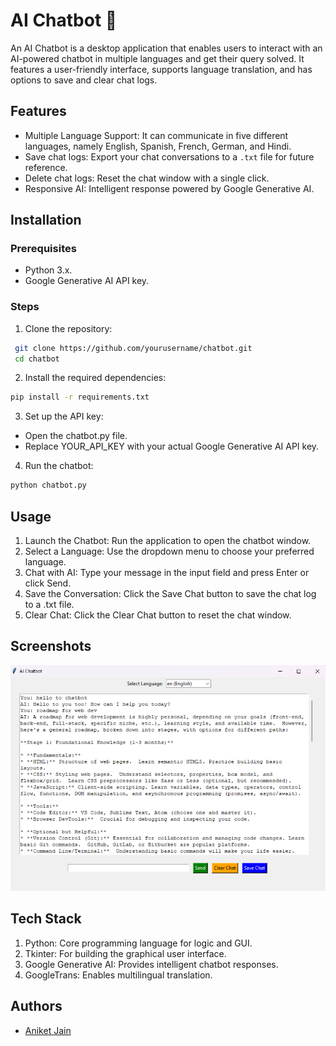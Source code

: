 
# AI Chatbot 🤖

An AI Chatbot is a desktop application that enables users to interact with an AI-powered chatbot in multiple languages and get their query solved. It features a user-friendly interface, supports language translation, and has options to save and clear chat logs.

## Features

- Multiple Language Support: It can communicate in five different  languages, namely English, Spanish, French, German, and Hindi.
- Save chat logs: Export your chat conversations to a `.txt` file for future reference.
- Delete chat logs: Reset the chat window with a single click.
- Responsive AI: Intelligent response powered by Google Generative AI.
  



## Installation
### Prerequisites
- Python 3.x.
- Google Generative AI API key.

### Steps
1. Clone the repository:
```bash
 git clone https://github.com/yourusername/chatbot.git
 cd chatbot
```
2. Install the required dependencies:
```bash
pip install -r requirements.txt
```
3. Set up the API key:
- Open the chatbot.py file.
- Replace YOUR_API_KEY with your actual Google Generative AI API key.
4. Run the chatbot:
```bash
python chatbot.py
```
  

## Usage
1. Launch the Chatbot: Run the application to open the chatbot window.
2. Select a Language: Use the dropdown menu to choose your preferred language.
3. Chat with AI: Type your message in the input field and press Enter or click Send.
4. Save the Conversation: Click the Save Chat button to save the chat log to a .txt file.
5. Clear Chat: Click the Clear Chat button to reset the chat window.


## Screenshots

![Project Screenshot](images/screenshot.png)
## Tech Stack

1. Python: Core programming language for logic and GUI.
2. Tkinter: For building the graphical user interface.
3. Google Generative AI: Provides intelligent chatbot responses.
4. GoogleTrans: Enables multilingual translation.


## Authors

- [Aniket Jain](https://github.com/Aniket-Jain12)

